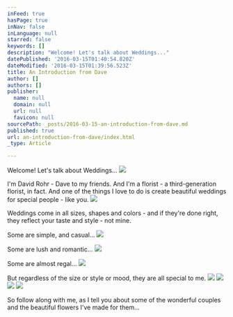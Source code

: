 ```yaml
---
inFeed: true
hasPage: true
inNav: false
inLanguage: null
starred: false
keywords: []
description: "Welcome! Let's talk about Weddings..."
datePublished: '2016-03-15T01:40:54.820Z'
dateModified: '2016-03-15T01:39:56.523Z'
title: An Introduction from Dave
author: []
authors: []
publisher:
  name: null
  domain: null
  url: null
  favicon: null
sourcePath: _posts/2016-03-15-an-introduction-from-dave.md
published: true
url: an-introduction-from-dave/index.html
_type: Article

---
```

Welcome! Let's talk about Weddings...
![](https://the-grid-user-content.s3-us-west-2.amazonaws.com/f860c760-df76-4da1-ab73-37cfc0cffd25.jpg)

I'm David Rohr - Dave to my friends. And I'm a florist - a third-generation florist, in fact. And one of the things I love to do is create beautiful weddings for special people - like you.
![](https://the-grid-user-content.s3-us-west-2.amazonaws.com/d1201032-9cbf-4a4e-a2cb-96419f8472b8.jpg)

Weddings come in all sizes, shapes and colors - and if they're done right, they reflect your taste and style - not mine.

Some are simple, and casual...
![](https://the-grid-user-content.s3-us-west-2.amazonaws.com/f7a832e9-4915-4af9-bfc6-16e8e055f689.png)

Some are lush and romantic...
![](https://the-grid-user-content.s3-us-west-2.amazonaws.com/95ce3b51-f334-4823-9dc2-5fbc71ae2ab6.png)

Some are almost regal...
![](https://the-grid-user-content.s3-us-west-2.amazonaws.com/a6f7b481-f2d3-4484-abef-0ba818d8d325.png)

But regardless of the size or style or mood, they are all special to me.
![](https://the-grid-user-content.s3-us-west-2.amazonaws.com/f8b3e034-f6ad-4c11-ac8e-70871e7a1dab.png)
![](https://the-grid-user-content.s3-us-west-2.amazonaws.com/1355f89a-0a7e-49e4-aa53-843fd6527f7a.png)
![](https://the-grid-user-content.s3-us-west-2.amazonaws.com/f63e4439-49a7-430a-8b9a-1f2e6d2ef9e9.png)
![](https://the-grid-user-content.s3-us-west-2.amazonaws.com/c05431bd-c22b-4a3b-b62a-0c7992bb839c.png)

So follow along with me, as I tell you about some of the wonderful couples and the beautiful flowers I've made for them...